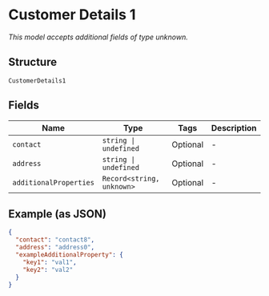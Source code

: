 
# Customer Details 1

*This model accepts additional fields of type unknown.*

## Structure

`CustomerDetails1`

## Fields

| Name | Type | Tags | Description |
|  --- | --- | --- | --- |
| `contact` | `string \| undefined` | Optional | - |
| `address` | `string \| undefined` | Optional | - |
| `additionalProperties` | `Record<string, unknown>` | Optional | - |

## Example (as JSON)

```json
{
  "contact": "contact8",
  "address": "address0",
  "exampleAdditionalProperty": {
    "key1": "val1",
    "key2": "val2"
  }
}
```


